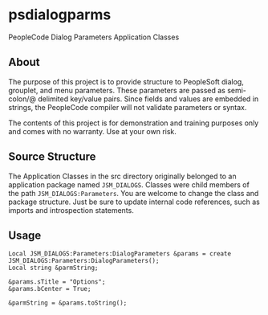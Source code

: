 # psdialogparms

PeopleCode Dialog Parameters Application Classes

## About

The purpose of this project is to provide structure to PeopleSoft dialog, grouplet, and menu parameters. These parameters are passed as semi-colon/@ delimited key/value pairs. Since fields and values are embedded in strings, the PeopleCode compiler will not validate parameters or syntax.

The contents of this project is for demonstration and training purposes only and comes with no warranty. Use at your own risk.

## Source Structure

The Application Classes in the src directory originally belonged to an application package named `JSM_DIALOGS`. Classes were child members of the path `JSM_DIALOGS:Parameters`. You are welcome to change the class and package structure. Just be sure to update internal code references, such as imports and introspection statements.

## Usage

```PeopleCode
Local JSM_DIALOGS:Parameters:DialogParameters &params = create JSM_DIALOGS:Parameters:DialogParameters();
Local string &parmString;

&params.sTitle = "Options";
&params.bCenter = True;

&parmString = &params.toString();
```